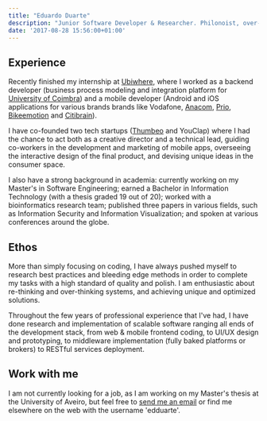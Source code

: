```yaml
---
title: "Eduardo Duarte"
description: "Junior Software Developer & Researcher. Philonoist, over-thinker, cinephile and music junkie."
date: '2017-08-28 15:56:00+01:00'
---
```


## Experience

Recently finished my internship at [Ubiwhere](http://www.ubiwhere.com/en/),
where I worked as a backend developer (business process modeling and
integration platform for [University of Coimbra](http://www.uc.pt/en)) and a
mobile developer (Android and iOS applications for various brands brands like
Vodafone, [Anacom](http://www.netmede.pt/app),
[Prio](https://app.prioenergy.com/), [Bikeemotion](http://www.bikeemotion.com/)
and [Citibrain](http://www.citibrain.com/en/)).

I have co-founded two tech startups ([Thumbeo](http://www.thumbeo.com/en/) and
YouClap) where I had the chance to act both as a creative director and a
technical lead, guiding co-workers in the development and marketing of mobile
apps, overseeing the interactive design of the final product, and devising
unique ideas in the consumer space.

I also have a strong background in academia: currently working on my Master's
in Software Engineering; earned a Bachelor in Information Technology (with a
thesis graded 19 out of 20); worked with a bioinformatics research team;
published three papers in various fields, such as Information Security and
Information Visualization; and spoken at various conferences around the globe.

## Ethos

More than simply focusing on coding, I have always pushed myself to research
best practices and bleeding edge methods in order to complete my tasks with a
high standard of quality and polish. I am enthusiastic about re-thinking and
over-thinking systems, and achieving unique and optimized solutions.

Throughout the few years of professional experience that I've had, I have done
research and implementation of scalable software ranging all ends of the
development stack, from web & mobile frontend coding, to UI/UX design and
prototyping, to middleware implementation (fully baked platforms or brokers) to
RESTful services deployment.

## Work with me

I am not currently looking for a job, as I am working on my Master's thesis at
the University of Aveiro, but feel free to [send me an
email](mailto:hi@edduarte.com) or find me elsewhere on the web with the
username 'edduarte'.
